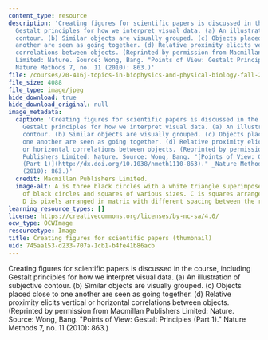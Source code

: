 ```yaml
---
content_type: resource
description: 'Creating figures for scientific papers is discussed in the course, including
  Gestalt principles for how we interpret visual data. (a) An illustration of subjective
  contour. (b) Similar objects are visually grouped. (c) Objects placed close to one
  another are seen as going together. (d) Relative proximity elicits vertical or horizontal
  correlations between objects. (Reprinted by permission from Macmillan Publishers
  Limited: Nature. Source: Wong, Bang. "Points of View: Gestalt Principles (Part 1)."
  Nature Methods 7, no. 11 (2010): 863.)'
file: /courses/20-416j-topics-in-biophysics-and-physical-biology-fall-2014/745aa153d233707a1cb1b4fe41b86acb_20-416jf14-th.jpeg
file_size: 4088
file_type: image/jpeg
hide_download: true
hide_download_original: null
image_metadata:
  caption: 'Creating figures for scientific papers is discussed in the course, including
    Gestalt principles for how we interpret visual data. (a) An illustration of subjective
    contour. (b) Similar objects are visually grouped. (c) Objects placed close to
    one another are seen as going together. (d) Relative proximity elicits vertical
    or horizontal correlations between objects. (Reprinted by permission from Macmillan
    Publishers Limited: Nature. Source: Wong, Bang. "[Points of View: Gestalt Principles
    (Part 1)](http://dx.doi.org/10.1038/nmeth1110-863)." _Nature Methods_ 7, no. 11
    (2010): 863.)'
  credit: Macmillan Publishers Limited.
  image-alt: A is three black circles with a white triangle superimposed. B is a smattering
    of black circles and squares of various sizes. C is squares arranged together.
    D is pixels arranged in matrix with different spacing between the rows and columns.
learning_resource_types: []
license: https://creativecommons.org/licenses/by-nc-sa/4.0/
ocw_type: OCWImage
resourcetype: Image
title: Creating figures for scientific papers (thumbnail)
uid: 745aa153-d233-707a-1cb1-b4fe41b86acb
---
```

Creating figures for scientific papers is discussed in the course, including Gestalt principles for how we interpret visual data. (a) An illustration of subjective contour. (b) Similar objects are visually grouped. (c) Objects placed close to one another are seen as going together. (d) Relative proximity elicits vertical or horizontal correlations between objects. (Reprinted by permission from Macmillan Publishers Limited: Nature. Source: Wong, Bang. "Points of View: Gestalt Principles (Part 1)." Nature Methods 7, no. 11 (2010): 863.)